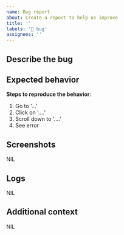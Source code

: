 ```yaml
---
name: Bug report
about: Create a report to help us improve
title: ''
labels: '🐛 bug'
assignees: ''
---
```


## Describe the bug
<!-- A clear and concise description of what the bug is. -->

## Expected behavior
<!-- A clear and concise description of what you expected to happen instead. -->

**Steps to reproduce the behavior**:
<!-- Step-by-step on how to trigger the bug. -->
1. Go to '...'
2. Click on '....'
3. Scroll down to '....'
4. See error

## Screenshots
<!-- If applicable, add screenshots to help explain your problem. -->
NIL

## Logs
<!-- If applicable, create an Unlisted Paste on https://pastebin.com and upload the logs there. Include the URL below. -->
NIL

## Additional context
<!-- Add any other context about the problem here. -->
NIL
